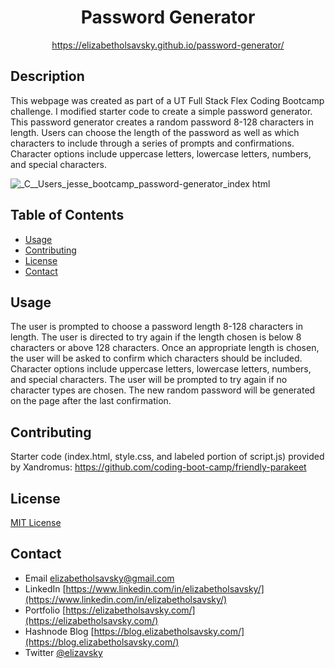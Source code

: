 <div align="center">
  
# Password Generator
https://elizabetholsavsky.github.io/password-generator/

</div>

## Description

This webpage was created as part of a UT Full Stack Flex Coding Bootcamp challenge. I modified starter code to create a simple password generator. This password generator creates a random password 8-128 characters in length. Users can choose the length of the password as well as which characters to include through a series of prompts and confirmations. Character options include uppercase letters, lowercase letters, numbers, and special characters.

![_C__Users_jesse_bootcamp_password-generator_index html](https://user-images.githubusercontent.com/116515976/220211361-555f9fb8-fd63-455e-b95c-17697c1bfc66.png)

## Table of Contents
* [Usage](#usage)
* [Contributing](#contributing)
* [License](#license)
* [Contact](#contact)

## Usage

The user is prompted to choose a password length 8-128 characters in length. The user is directed to try again if the length chosen is below 8 characters or above 128 characters. Once an appropriate length is chosen, the user will be asked to confirm which characters should be included. Character options include uppercase letters, lowercase letters, numbers, and special characters. The user will be prompted to try again if no character types are chosen. The new random password will be generated on the page after the last confirmation.

## Contributing

Starter code (index.html, style.css, and labeled portion of script.js) provided by Xandromus:
https://github.com/coding-boot-camp/friendly-parakeet

## License
[MIT License](https://opensource.org/licenses/MIT)

## Contact
* Email elizabetholsavsky@gmail.com
* LinkedIn [https://www.linkedin.com/in/elizabetholsavsky/](https://www.linkedin.com/in/elizabetholsavsky/)
* Portfolio [https://elizabetholsavsky.com/](https://elizabetholsavsky.com/)
* Hashnode Blog [https://blog.elizabetholsavsky.com/](https://blog.elizabetholsavsky.com/)
* Twitter [@elizavsky](https://twitter.com/home)
